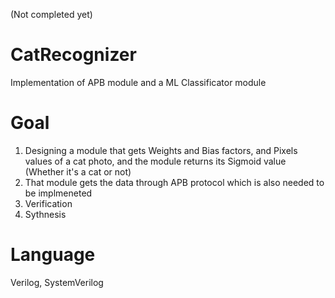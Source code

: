 (Not completed yet)

# CatRecognizer
Implementation of APB module and a ML Classificator module

# Goal
1. Designing a module that gets Weights and Bias factors, and Pixels values of a cat photo, and the module returns its Sigmoid value (Whether it's a cat or not)
2. That module gets the data through APB protocol which is also needed to be implmeneted
3. Verification
4. Sythnesis

# Language
Verilog, SystemVerilog
